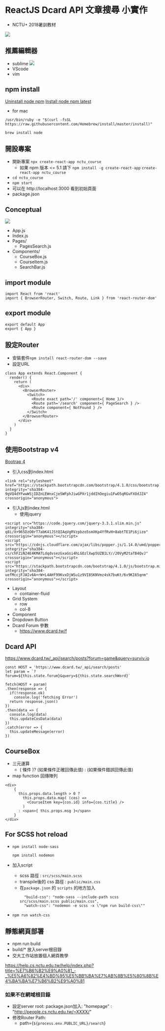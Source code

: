 # ReactJS Dcard API 文章搜尋 小實作

+ NCTU+ 2018暑訓教材

![](https://i.imgur.com/XVvye1S.png)

## 推薦編輯器
- sublime
![](https://i.imgur.com/W7agBw2.png)
- VScode
- vim

## npm install

[Uninstall node npm](https://askubuntu.com/questions/786015/how-to-remove-nodejs-from-ubuntu-16-04)
[Install node npm latest](https://tecadmin.net/install-latest-nodejs-npm-on-ubuntu/#)

- for mac

`/usr/bin/ruby -e "$(curl -fsSL https://raw.githubusercontent.com/Homebrew/install/master/install)"`

`brew install node`

## 開設專案
- 開新專案 ```npx create-react-app nctu_course```
  - 如果 npm 版本 <= 5.1 請下 `npm install -g create-react-app` `create-react-app nctu_course`
- ```cd nctu_course```
- ```npm start```
- 可以在 http://localhost:3000 看到初始頁面
- package.json

## Conceptual

![](https://i.imgur.com/w0Ow7Dr.png)

- App.js
- Index.js
- Pages/
    - PagesSearch.js
- Components/
    - CourseBox.js
    - CourseItem.js
    - SearchBar.js


## import module
```jsx=
import React from 'react'
import { BrowserRouter, Switch, Route, Link } from 'react-router-dom'
```

## export module
```jsx=
export default App
export { App }
```

## 設定Router
- 安裝套件```npm install react-router-dom --save```
- 設定URL

```jsx=
class App extends React.Component {
  render() {
    return (
      <div>
        <BrowserRouter>
          <Switch>
            <Route exact path='/' component={ Home }/>
            <Route path='/search' component={ PageSearch } />
            <Route component={ NotFound } />
          </Switch>
        </BrowserRouter>
      </div>
    )
  }
}
```

## 使用Bootstrap v4

[Bootrap 4](https://getbootstrap.com/)

- 引入css到index.html <head>

```htmlmixed=
<link rel="stylesheet" href="https://stackpath.bootstrapcdn.com/bootstrap/4.1.0/css/bootstrap.min.css" integrity="sha384-9gVQ4dYFwwWSjIDZnLEWnxCjeSWFphJiwGPXr1jddIhOegiu1FwO5qRGvFXOdJZ4" crossorigin="anonymous">
```

- 引入js到index.html <body> 
  * 使用jquery

```htmlmixed=
<script src="https://code.jquery.com/jquery-3.3.1.slim.min.js" integrity="sha384-q8i/X+965DzO0rT7abK41JStQIAqVgRVzpbzo5smXKp4YfRvH+8abtTE1Pi6jizo" crossorigin="anonymous"></script>
<script src="https://cdnjs.cloudflare.com/ajax/libs/popper.js/1.14.0/umd/popper.min.js" integrity="sha384-cs/chFZiN24E4KMATLdqdvsezGxaGsi4hLGOzlXwp5UZB1LY//20VyM2taTB4QvJ" crossorigin="anonymous"></script>
<script src="https://stackpath.bootstrapcdn.com/bootstrap/4.1.0/js/bootstrap.min.js" integrity="sha384-uefMccjFJAIv6A+rW+L4AHf99KvxDjWSu1z9VI8SKNVmz4sk7buKt/6v9KI65qnm" crossorigin="anonymous"></script>
```

+ Layout
    + container-fluid
+ Grid System
    + row
    + col-8
+ Component
+ Dropdown Button
+ Dcard Forum 參數
    + https://www.dcard.tw/f


##  Dcard API

https://www.dcard.tw/_api/search/posts?forum=game&query=surviv.io

```javascript=
const HOST = 'https://www.dcard.tw/_api/search/posts'
let param = `?forum=${this.state.forum}&query=${this.state.searchWord}`
```

```jsx=
fetch(HOST + param)
.then(response => {
  if(!response.ok)
    console.log('fetching Error')
  return response.json()
})    
.then(data => {
  console.log(data)
  this.updateCosData(data)
})
.catch(error => {
  this.updateMessage(error)
})
```

## CourseBox

+ 三元運算
  + ( 條件 )? (如果條件正確回傳此值) : (如果條件錯誤回傳此值)
+ map function 回傳陣列

```jsx=
<div>
    {
      this.props.data.length > 0 ?
        this.props.data.map( (cos) => 
          <CourseItem key={cos.id} info={cos.title} />
        )
      : <span>{ this.props.msg }</span>
    }
</div>
```

## For SCSS hot reload

* `npm install node-sass`

   `npm install nodemon`
* 加入script
  * scss 路徑 : `src/scss/main.scss`
  * transpile後的 css 路徑 : `public/main.css`
  * 在`package.json` 的 `scripts` 的地方加入
    ```
      "build-css": "node-sass --include-path scss src/scss/main.scss public/main.css",
      "watch-css": "nodemon -e scss -x \"npm run build-css\""
    ```
* `npm run watch-css`

## 靜態網頁部署

- npm run build
- build/* 放入server根目錄
- 交大工作站放置個人網頁教學

https://help.cs.nctu.edu.tw/help/index.php?title=%E7%B6%B2%E9%A0%81_-_%E5%A6%82%E4%BD%95%E5%BB%BA%E7%AB%8B%E5%80%8B%E4%BA%BA%E7%B6%B2%E9%A0%81


### 如果不在網域根目錄
- 設定server root: package.json加入: "homepage" : "http://people.cs.nctu.edu.tw/~XXXX/"
- 修改Router Path:
  - path={`${process.env.PUBLIC_URL}/search`}
